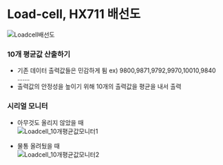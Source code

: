 # Load-cell, HX711 배선도
![Loadcell배선도](https://user-images.githubusercontent.com/98401825/163297469-da55a9f5-6dc5-46ab-899a-216d5c8c0f0b.png)

### 10개 평균값 산출하기
* 기존 데이터 출력값들은 민감하게 튐 ex) 9800,9871,9792,9970,10010,9840 .......
* 출력값의 안정성을 높이기 위해 10개의 출력값을 평균을 내서 출력

### 시리얼 모니터  
* 아무것도 올리지 않았을 때  
![Loadcell_10개평균값모니터1](https://user-images.githubusercontent.com/98401825/163301433-3a8346f7-b6ff-4d41-aa0b-6788d6245336.png)  


* 물통 올려뒀을 때  
![Loadcell_10개평균값모니터2](https://user-images.githubusercontent.com/98401825/163301535-c3b4b767-4ebf-4907-9c6c-88fcc9a20116.png)

